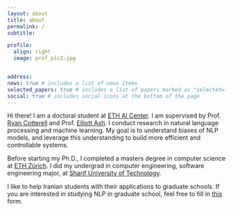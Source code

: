 ```yaml
---
layout: about
title: about
permalink: /
subtitle:

profile:
  align: right
  image: prof_pic2.jpg


address:
news: true # includes a list of news items
selected_papers: true # includes a list of papers marked as "selected={true}"
social: true # includes social icons at the bottom of the page
---
```


Hi there! I am a doctoral student at [ETH AI Center](https://ai.ethz.ch/). I am supervised by Prof. [Ryan Cotterell](https://rycolab.io/authors/ryan/) and Prof. [Elliott Ash](https://elliottash.com/). I conduct research in natural language processing and machine learning. My goal is to understand biases of NLP models, and leverage this understanding to build more efficient and controllable systems.  

Before starting my Ph.D., I completed a masters degree in computer science at [ETH Zürich](https://inf.ethz.ch/). I did my undergrad in computer engineering, software engineering major, at [Sharif University of Technology](https://en.sharif.edu/).

I like to help Iranian students with their applications to graduate schools. If you are interested in studying NLP in graduate school, feel free to fill in [this](https://forms.gle/hUTRQZSBr5aT4CTb7) form.